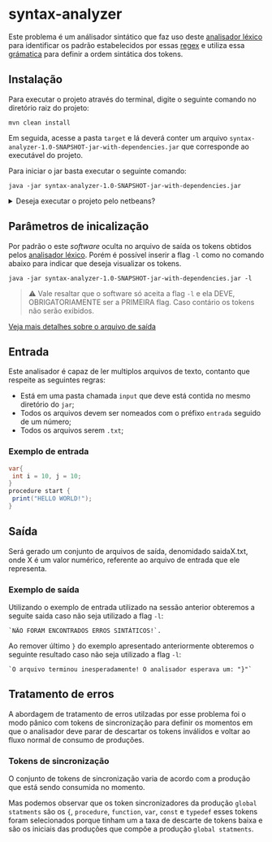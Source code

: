 # syntax-analyzer
Este problema é um análisador sintático que faz uso deste [analisador léxico](https://github.com/UellingtonDamasceno/lexical-analyzer)
para identificar os padrão estabelecidos por essas [regex](https://github.com/UellingtonDamasceno/lexical-analyzer#lista-de-siglas)
e utiliza essa [grámatica](https://github.com/traozin/grammartica) para definir a ordem sintática dos tokens.

## Instalação
Para executar o projeto através do terminal, digite o seguinte comando no diretório
raiz do projeto: 

    mvn clean install
  
Em seguida, acesse a pasta `target` e lá deverá conter um arquivo 
`syntax-analyzer-1.0-SNAPSHOT-jar-with-dependencies.jar` que corresponde ao 
executável do projeto.

Para iniciar o jar basta executar o seguinte comando:
  
    java -jar syntax-analyzer-1.0-SNAPSHOT-jar-with-dependencies.jar
  
 <details>
 <summary>Deseja executar o projeto pelo netbeans?</summary>
 <br>
 <p>
 Para executar esse <i>software</i> é necessário clonar esse repositório. Após isso, já no netbeans acesse aos menus: 
 `files` > `open project` > selecione o projeto(no diretório onde foi salvo) > Abra o projeto > "Construa" o mesmo.
 </p>
 </details>

## Parâmetros de inicalização
 Por padrão o este _software_ oculta no arquivo de saída os tokens obtidos pelos
 [analisador léxico](https://github.com/UellingtonDamasceno/lexical-analyzer). 
 Porém é possível inserir a flag `-l` como no comando abaixo para indicar que 
 deseja visualizar os tokens. 
 
    java -jar syntax-analyzer-1.0-SNAPSHOT-jar-with-dependencies.jar -l
    
  
  > :warning: Vale resaltar que o software só aceita a flag `-l` e ela DEVE, OBRIGATORIAMENTE
 ser a PRIMEIRA flag. Caso contário os tokens não serão exibidos.
 

 [Veja mais detalhes sobre o arquivo de saída](#saída)
 
 ## Entrada
 
 Este analisador é capaz de ler multiplos arquivos de texto, contanto que respeite
 as seguintes regras: 
 - Está em uma pasta chamada `input` que deve está contida no mesmo diretório do `jar`;
 - Todos os arquivos devem ser nomeados com o préfixo `entrada` seguido de um número;
 - Todos os arquivos serem `.txt`;
 
 
 ### Exemplo de entrada
 
 ```java
 var{
  int i = 10, j = 10;
 }
procedure start {
  print("HELLO WORLD!");
} 
 ```
 ## Saída
 
 Será gerado um conjunto de arquivos de saída, denomidado saidaX.txt, onde X é um
 valor numérico, referente ao arquivo de entrada que ele representa.
 
 ### Exemplo de saída
 
 Utilizando o exemplo de entrada utilizado na sessão anterior obteremos a seguite
 saida caso não seja utilizado a flag `-l`:
 
    `NÃO FORAM ENCONTRADOS ERROS SINTÁTICOS!`.
 
 Ao remover último `}` do exemplo apresentado anteriormente obteremos o seguinte 
 resultado caso não seja utilizado a flag `-l`:
 
    `O arquivo terminou inesperadamente! O analisador esperava um: "}"` 
 
 ## Tratamento de erros
 A abordagem de tratamento de erros utilzadas por esse problema foi o modo pânico 
 com tokens de sincronização para definir os momentos em que o analisador 
 deve parar de descartar os tokens inválidos e voltar ao fluxo normal de consumo de 
 produções.
 
 ### Tokens de sincronização
 O conjunto de tokens de sincronização varia de acordo com a produção que está
 sendo consumida no momento. 
 
 Mas podemos observar que os token sincronizadores da produção `global statments` são
 os `{`, `procedure`, `function`, `var`, `const` e `typedef` esses tokens foram selecionados
 porque tinham um a taxa de descarte de tokens baixa e são os iniciais das produções 
 que compõe a produção `global statments`.
